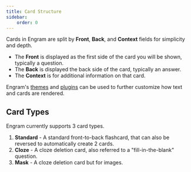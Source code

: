 ```yaml
---
title: Card Structure
sidebar:
    order: 0
---
```


Cards in Engram are split by **Front**, **Back**, and **Context** fields for simplicity and depth.

- The **Front** is displayed as the first side of the card you will be shown, typically a question.
- The **Back** is displayed the back side of the card, typically an answer.
- The **Context** is for additional information on that card.

Engram's [themes](/) and [plugins](/) can be used to further customize how text and cards are rendered.

Card Types
---
Engram currently supports 3 card types.

1. **Standard** - A standard front-to-back flashcard, that can also be reversed to automatically create 2 cards.
2. **Cloze** - A cloze deletion card, also referred to a "fill-in-the-blank" question.
3. **Mask** - A cloze deletion card but for images.


